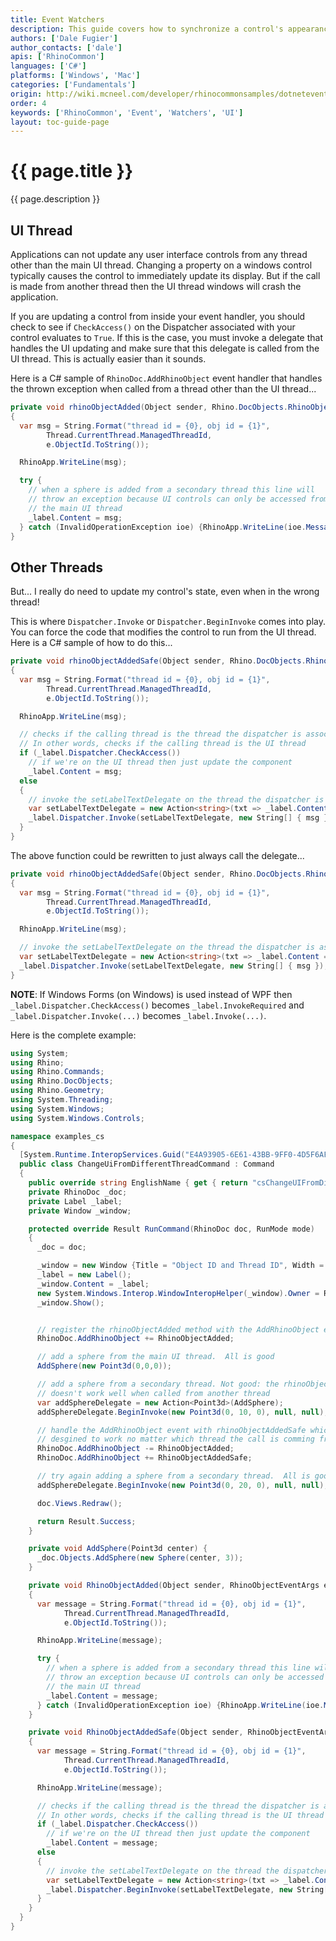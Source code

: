 ```yaml
---
title: Event Watchers
description: This guide covers how to synchronize a control's appearance with what is going on in Rhino using event watchers.
authors: ['Dale Fugier']
author_contacts: ['dale']
apis: ['RhinoCommon']
languages: ['C#']
platforms: ['Windows', 'Mac']
categories: ['Fundamentals']
origin: http://wiki.mcneel.com/developer/rhinocommonsamples/dotneteventwatcher
order: 4
keywords: ['RhinoCommon', 'Event', 'Watchers', 'UI']
layout: toc-guide-page
---
```


# {{ page.title }}

{{ page.description }}

## UI Thread

Applications can not update any user interface controls from any thread other than the main UI thread. Changing a property on a windows control typically causes the control to immediately update its display. But if the call is made from another thread then the UI thread windows will crash the application.

If you are updating a control from inside your event handler, you should check to see if `CheckAccess()` on the Dispatcher associated with your control evaluates to `True`. If this is the case, you must invoke a delegate that handles the UI updating and make sure that this delegate is called from the UI thread. This is actually easier than it sounds.

Here is a C# sample of `RhinoDoc.AddRhinoObject` event handler that handles the thrown exception when called from a thread other than the UI thread...

```cs
private void rhinoObjectAdded(Object sender, Rhino.DocObjects.RhinoObjectEventArgs e)
{
  var msg = String.Format("thread id = {0}, obj id = {1}",
        Thread.CurrentThread.ManagedThreadId,
        e.ObjectId.ToString());

  RhinoApp.WriteLine(msg);

  try {
    // when a sphere is added from a secondary thread this line will
    // throw an exception because UI controls can only be accessed from
    // the main UI thread
    _label.Content = msg;
  } catch (InvalidOperationException ioe) {RhinoApp.WriteLine(ioe.Message);}
}
```

## Other Threads

But... I really do need to update my control's state, even when in the wrong thread!

This is where `Dispatcher.Invoke` or `Dispatcher.BeginInvoke` comes into play. You can force the code that modifies the control to run from the UI thread. Here is a C# sample of how to do this...

```cs
private void rhinoObjectAddedSafe(Object sender, Rhino.DocObjects.RhinoObjectEventArgs e)
{
  var msg = String.Format("thread id = {0}, obj id = {1}",
        Thread.CurrentThread.ManagedThreadId,
        e.ObjectId.ToString());

  RhinoApp.WriteLine(msg);

  // checks if the calling thread is the thread the dispatcher is associated with.
  // In other words, checks if the calling thread is the UI thread
  if (_label.Dispatcher.CheckAccess())
    // if we're on the UI thread then just update the component
    _label.Content = msg;
  else
  {
    // invoke the setLabelTextDelegate on the thread the dispatcher is associated with, i.e., the UI thread
    var setLabelTextDelegate = new Action<string>(txt => _label.Content = txt);
    _label.Dispatcher.Invoke(setLabelTextDelegate, new String[] { msg });
  }
}
```

The above function could be rewritten to just always call the delegate...

```cs
private void rhinoObjectAddedSafe(Object sender, Rhino.DocObjects.RhinoObjectEventArgs e)
{
  var msg = String.Format("thread id = {0}, obj id = {1}",
        Thread.CurrentThread.ManagedThreadId,
        e.ObjectId.ToString());

  RhinoApp.WriteLine(msg);

  // invoke the setLabelTextDelegate on the thread the dispatcher is associated with, i.e., the UI thread
  var setLabelTextDelegate = new Action<string>(txt => _label.Content = txt);
  _label.Dispatcher.Invoke(setLabelTextDelegate, new String[] { msg });
}
```

**NOTE**: If Windows Forms (on Windows) is used instead of WPF then `_label.Dispatcher.CheckAccess()` becomes `_label.InvokeRequired` and `_label.Dispatcher.Invoke(...)` becomes `_label.Invoke(...)`.

Here is the complete example:

```cs
using System;
using Rhino;
using Rhino.Commands;
using Rhino.DocObjects;
using Rhino.Geometry;
using System.Threading;
using System.Windows;
using System.Windows.Controls;

namespace examples_cs
{
  [System.Runtime.InteropServices.Guid("E4A93905-6E61-43BB-9FF0-4D5F6AF76704")]
  public class ChangeUiFromDifferentThreadCommand : Command
  {
    public override string EnglishName { get { return "csChangeUIFromDifferentThread"; } }
    private RhinoDoc _doc;
    private Label _label;
    private Window _window;

    protected override Result RunCommand(RhinoDoc doc, RunMode mode)
    {
      _doc = doc;

      _window = new Window {Title = "Object ID and Thread ID", Width = 500, Height = 75};
      _label = new Label();
      _window.Content = _label;
      new System.Windows.Interop.WindowInteropHelper(_window).Owner = Rhino.RhinoApp.MainWindowHandle();
      _window.Show();


      // register the rhinoObjectAdded method with the AddRhinoObject event
      RhinoDoc.AddRhinoObject += RhinoObjectAdded;

      // add a sphere from the main UI thread.  All is good
      AddSphere(new Point3d(0,0,0));

      // add a sphere from a secondary thread. Not good: the rhinoObjectAdded method
      // doesn't work well when called from another thread
      var addSphereDelegate = new Action<Point3d>(AddSphere);
      addSphereDelegate.BeginInvoke(new Point3d(0, 10, 0), null, null);

      // handle the AddRhinoObject event with rhinoObjectAddedSafe which is
      // desgined to work no matter which thread the call is comming from.
      RhinoDoc.AddRhinoObject -= RhinoObjectAdded;
      RhinoDoc.AddRhinoObject += RhinoObjectAddedSafe;

      // try again adding a sphere from a secondary thread.  All is good!
      addSphereDelegate.BeginInvoke(new Point3d(0, 20, 0), null, null);

      doc.Views.Redraw();

      return Result.Success;
    }

    private void AddSphere(Point3d center) {
      _doc.Objects.AddSphere(new Sphere(center, 3));
    }

    private void RhinoObjectAdded(Object sender, RhinoObjectEventArgs e)
    {
      var message = String.Format("thread id = {0}, obj id = {1}",
            Thread.CurrentThread.ManagedThreadId,
            e.ObjectId.ToString());

      RhinoApp.WriteLine(message);

      try {
        // when a sphere is added from a secondary thread this line will
        // throw an exception because UI controls can only be accessed from
        // the main UI thread
        _label.Content = message;
      } catch (InvalidOperationException ioe) {RhinoApp.WriteLine(ioe.Message);}
    }

    private void RhinoObjectAddedSafe(Object sender, RhinoObjectEventArgs e)
    {
      var message = String.Format("thread id = {0}, obj id = {1}",
            Thread.CurrentThread.ManagedThreadId,
            e.ObjectId.ToString());

      RhinoApp.WriteLine(message);

      // checks if the calling thread is the thread the dispatcher is associated with.
      // In other words, checks if the calling thread is the UI thread
      if (_label.Dispatcher.CheckAccess())
        // if we're on the UI thread then just update the component
        _label.Content = message;
      else
      {
        // invoke the setLabelTextDelegate on the thread the dispatcher is associated with, i.e., the UI thread
        var setLabelTextDelegate = new Action<string>(txt => _label.Content = txt);
        _label.Dispatcher.BeginInvoke(setLabelTextDelegate, new String[] { message });
      }
    }
  }
}
```
